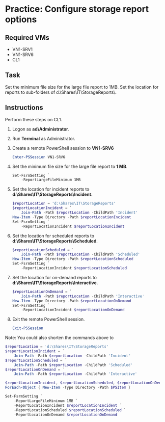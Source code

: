 # Practice: Configure storage report options

## Required VMs

* VN1-SRV1
* VN1-SRV6
* CL1

## Task

Set the minimum file size for the large file report to 1MB. Set the location for reports to sub-folders of d:\\Shares\\IT\\StorageReports\\.

## Instructions

Perform these steps on CL1.

1. Logon as **ad\Administrator**.
1. Run **Terminal** as Administrator.
1. Create a remote PowerShell session to **VN1-SRV6**

    ````powershell
    Enter-PSSession VN1-SRV6
    ````

1. Set the minimum file size for the large file report to **1 MB**.

    ````powershell
    Set-FsrmSetting `
        -ReportLargeFileMinimum 1MB
    ````

1. Set the location for incident reports to **d:\\Shares\\IT\\StorageReports\\Incident**.

    ````powershell
    $reportLocation = 'd:\Shares\IT\StorageReports'
    $reportLocationIncident = `
        Join-Path -Path $reportLocation -ChildPath 'Incident'
    New-Item -Type Directory -Path $reportLocationIncident
    Set-FsrmSetting `
        -ReportLocationIncident $reportLocationIncident
    ````

1. Set the location for scheduled reports to **d:\\Shares\\IT\\StorageReports\\Scheduled**.

    ````powershell
    $reportLocationScheduled = `
        Join-Path -Path $reportLocation -ChildPath 'Scheduled'
    New-Item -Type Directory -Path $reportLocationScheduled
    Set-FsrmSetting `
        -ReportLocationIncident $reportLocationScheduled
    ````

1. Set the location for on-demand reports to **d:\\Shares\\IT\\StorageReports\\Interactive**.

    ````powershell
    $reportLocationOnDemand = `
        Join-Path -Path $reportLocation -ChildPath 'Interactive'
    New-Item -Type Directory -Path $reportLocationOnDemand
    Set-FsrmSetting `
        -ReportLocationIncident $reportLocationOnDemand
    ````

1. Exit the remote PowerShell session.

    ````powershell
    Exit-PSSession
    ````

Note: You could also shorten the commands above to

````powershell
$reportLocation = 'd:\Shares\IT\StorageReports'
$reportLocationIncident = `
    Join-Path -Path $reportLocation -ChildPath 'Incident'
$reportLocationScheduled = `
    Join-Path -Path $reportLocation -ChildPath 'Scheduled'
$reportLocationOnDemand = `
    Join-Path -Path $reportLocation -ChildPath 'Interactive'

$reportLocationIncident, $reportLocationScheduled, $reportLocationOnDemand |
ForEach-Object { New-Item -Type Directory -Path $PSItem }

Set-FsrmSetting `
    -ReportLargeFileMinimum 1MB `
    -ReportLocationIncident $reportLocationIncident `
    -ReportLocationScheduled $reportLocationScheduled `
    -ReportLocationOnDemand $reportLocationOnDemand 
````
